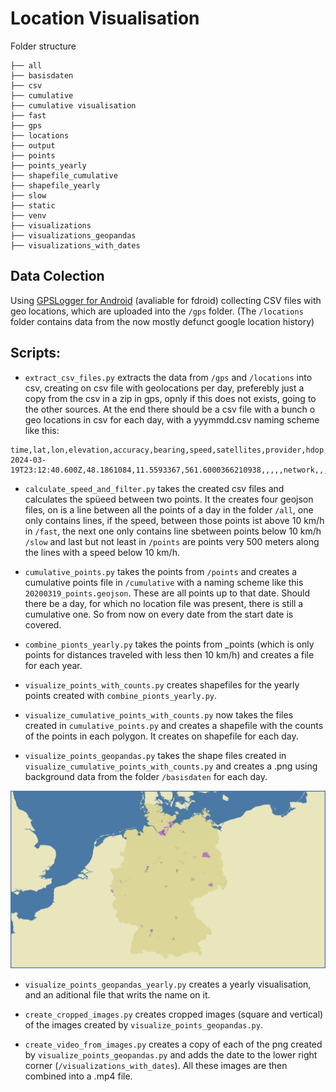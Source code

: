 # Location Visualisation

Folder structure

```
├── all
├── basisdaten
├── csv
├── cumulative
├── cumulative visualisation
├── fast
├── gps
├── locations
├── output
├── points
├── points_yearly
├── shapefile_cumulative
├── shapefile_yearly
├── slow
├── static
├── venv
├── visualizations
├── visualizations_geopandas
├── visualizations_with_dates
```

## Data Colection

Using [GPSLogger for Android](https://gpslogger.app/) (avaliable for fdroid) collecting CSV files with geo locations, which are uploaded into the `/gps` folder. (The `/locations` folder contains data from the now mostly defunct google location history) 

## Scripts:

- `extract_csv_files.py` extracts the data from `/gps` and `/locations` into csv, creating on csv file with geolocations per day, preferebly just a copy from the csv in a zip in gps, opnly if this does not exists, going to the other sources. At the end there should be a csv file with a bunch o geo locations in csv for each day, with a yyymmdd.csv naming scheme like this:

```
time,lat,lon,elevation,accuracy,bearing,speed,satellites,provider,hdop,vdop,pdop,geoidheight,ageofdgpsdata,dgpsid,activity,battery,annotation,timestamp_ms,time_offset,distance,starttimestamp_ms,profile_name,battery_charging
2024-03-19T23:12:40.600Z,48.1861084,11.5593367,561.6000366210938,,,,,network,,,,,,,,,,,,,,,
```

- `calculate_speed_and_filter.py` takes the created csv files and calculates the spüeed between two points. It the creates four geojson files, on is a line between all the points of a day in the folder `/all`, one only contains lines, if the speed, between those points ist above 10 km/h in `/fast`, the next one only contains line sbetween points below 10 km/h `/slow` and last but not least in `/points` are points very 500 meters along the lines with a speed below 10 km/h.

- `cumulative_points.py` takes the points from `/points` and creates a cumulative points file in `/cumulative` with a naming scheme like this `20200319_points.geojson`. These are all points up to that date. Should there be a day, for which no location file was present, there is still a cumulative one. So from now on every date from the start date is covered.

- `combine_pionts_yearly.py` takes the points from _points (which is only points for distances traveled with less then 10 km/h) and creates a file for each year.

- `visualize_points_with_counts.py` creates shapefiles for the yearly points created with `combine_pionts_yearly.py`.

- `visualize_cumulative_points_with_counts.py` now takes the files created in `cumulative_points.py` and creates a shapefile with the counts of the points in each polygon. It creates on shapefile for each day.

- `visualize_points_geopandas.py` takes the shape files created in `visualize_cumulative_points_with_counts.py` and creates a .png using background data from the folder `/basisdaten` for each day.

![](https://raw.githubusercontent.com/TVLuke/location-history/refs/heads/main/static/20230601_visualization.png)

- `visualize_points_geopandas_yearly.py` creates a yearly visualisation, and an aditional file that writs the name on it.

- `create_cropped_images.py` creates cropped images (square and vertical) of the images created by `visualize_points_geopandas.py`.

- `create_video_from_images.py` creates a copy of each of the png created by `visualize_points_geopandas.py` and adds the date to the lower right corner (`/visualizations_with_dates`). All these images are then combined into a .mp4 file.